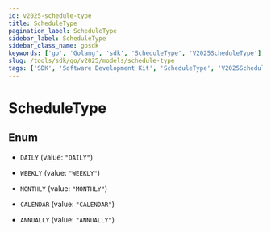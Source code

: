```yaml
---
id: v2025-schedule-type
title: ScheduleType
pagination_label: ScheduleType
sidebar_label: ScheduleType
sidebar_class_name: gosdk
keywords: ['go', 'Golang', 'sdk', 'ScheduleType', 'V2025ScheduleType']
slug: /tools/sdk/go/v2025/models/schedule-type
tags: ['SDK', 'Software Development Kit', 'ScheduleType', 'V2025ScheduleType']
---
```


# ScheduleType

## Enum

- `DAILY` (value: `"DAILY"`)

- `WEEKLY` (value: `"WEEKLY"`)

- `MONTHLY` (value: `"MONTHLY"`)

- `CALENDAR` (value: `"CALENDAR"`)

- `ANNUALLY` (value: `"ANNUALLY"`)

